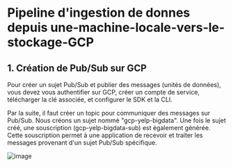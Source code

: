 # Pipeline d'ingestion de donnes depuis une-machine-locale-vers-le-stockage-GCP



## 1. Création de Pub/Sub sur GCP

Pour créer un sujet Pub/Sub et publier des messages (unités de données), vous devez vous authentifier sur GCP, créer un compte de service, télécharger la clé associée, et configurer le SDK et la CLI. 

Par la suite, il faut créer un topic pour communiquer des messages sur Pub/Sub. Nous créons un sujet nommé "gcp-yelp-bigdata". Une fois le sujet créé, une souscription (gcp-yelp-bigdata-sub) est également générée. Cette souscription permet à une application de recevoir et traiter les messages provenant d'un sujet Pub/Sub spécifique.

![image](https://github.com/user-attachments/assets/fbe2c707-d20a-4040-bc07-4ac1e6da0fd4)


